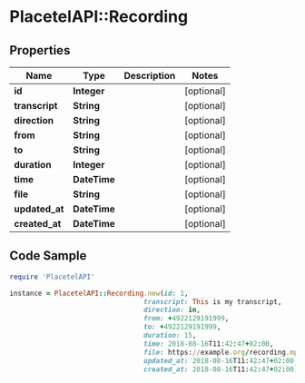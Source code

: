 # PlacetelAPI::Recording

## Properties

Name | Type | Description | Notes
------------ | ------------- | ------------- | -------------
**id** | **Integer** |  | [optional] 
**transcript** | **String** |  | [optional] 
**direction** | **String** |  | [optional] 
**from** | **String** |  | [optional] 
**to** | **String** |  | [optional] 
**duration** | **Integer** |  | [optional] 
**time** | **DateTime** |  | [optional] 
**file** | **String** |  | [optional] 
**updated_at** | **DateTime** |  | [optional] 
**created_at** | **DateTime** |  | [optional] 

## Code Sample

```ruby
require 'PlacetelAPI'

instance = PlacetelAPI::Recording.new(id: 1,
                                 transcript: This is my transcript,
                                 direction: in,
                                 from: +4922129191999,
                                 to: +4922129191999,
                                 duration: 15,
                                 time: 2018-08-16T11:42:47+02:00,
                                 file: https://example.org/recording.mp3,
                                 updated_at: 2018-08-16T11:42:47+02:00,
                                 created_at: 2018-08-16T11:42:47+02:00)
```


